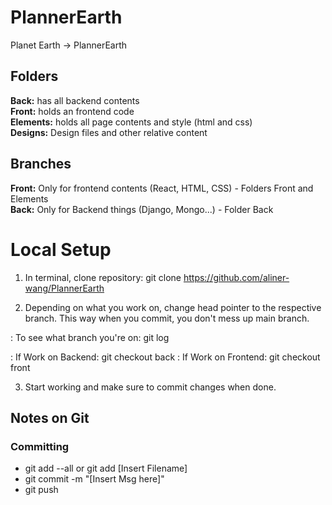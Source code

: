 # PlannerEarth
Planet Earth -> PlannerEarth

## Folders
**Back:** has all backend contents     
**Front:** holds an frontend code     
**Elements:** holds all page contents and style (html and css)     
**Designs:** Design files and other relative content     


## Branches
**Front:** Only for frontend contents (React, HTML, CSS) - Folders Front and Elements     
**Back:** Only for Backend things (Django, Mongo...) - Folder Back       


# Local Setup

1. In terminal, clone repository: git clone https://github.com/aliner-wang/PlannerEarth

2. Depending on what you work on, change head pointer to the respective branch. This way when you commit, you don't mess up main branch. 

: To see what branch you're on: git log

: If Work on Backend: git checkout back
: If Work on Frontend: git checkout front

3. Start working and make sure to commit changes when done. 


## Notes on Git

### Committing
- git add --all or git add [Insert Filename]
- git commit -m "[Insert Msg here]"
- git push








